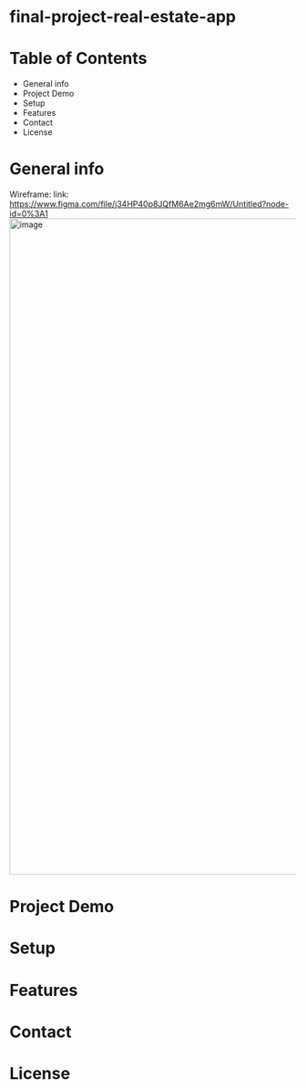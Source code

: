 # final-project-real-estate-app

# Table of Contents 
*   General info 
*   Project Demo 
*   Setup
*   Features 
*   Contact 
*   License


#   General info

Wireframe:
link: https://www.figma.com/file/j34HP40p8JQfM6Ae2mg6mW/Untitled?node-id=0%3A1
<img width="1151" alt="image" src="https://user-images.githubusercontent.com/61214246/165433229-650734a6-b1f1-43b9-9c11-d786169bd618.png">




#   Project Demo 

#   Setup


#   Features 

#   Contact 


#   License
